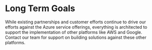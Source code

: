 # Long Term Goals

While existing partnerships and customer efforts continue to drive our efforts against the Azure service offerings, everything is architected to support the implementation of other platforms like AWS and Google. Contact our team for support on building solutions against these other platforms.
